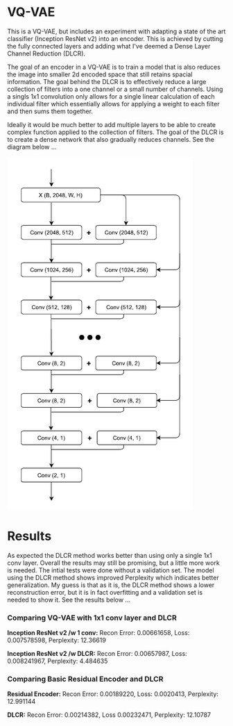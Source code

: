 # VQ-VAE

This is a VQ-VAE, but includes an experiment with adapting a state of the art classifier (Inception ResNet v2) into an encoder.  This is achieved by cutting the fully connected layers and adding what I've deemed a Dense Layer Channel Reduction (DLCR).

The goal of an encoder in a VQ-VAE is to train a model that is also reduces the image into smaller 2d encoded space that still retains spacial information.  The goal behind the DLCR is to effectively reduce a large collection of filters into a one channel or a small number of channels.  Using a singls 1x1 convolution only allows for a single linear calculation of each individual filter which essentially allows for applying a weight to each filter and then sums them together.

Ideally it would be much better to add multiple layers to be able to create complex function applied to the collection of filters.  The goal of the DLCR is to create a dense network that also gradually reduces channels.  See the diagram below ...

![DLCR](https://github.com/wrrogers/VQ-VAE_v1/blob/master/dlcr.png)

# Results
As expected the DLCR method works better than using only a single 1x1 conv layer.  Overall the results may still be promising, but a little more work is needed.  The intial tests were done without a validation set.  The model using the DLCR method shows improved Perplexity which indicates better generalization.  My guess is that as it is, the DLCR method shows a lower reconstruction error, but it is in fact overfitting and a validation set is needed to show it.  See the results below ...

### Comparing VQ-VAE with 1x1 conv layer and DLCR
**Inception ResNet v2 /w 1 conv:**
Recon Error: 0.00661658, Loss: 0.007578598, Perplexity: 12.36619

**Inception ResNet v2 /w DLCR:**
Recon Error: 0.00657987, Loss: 0.008241967, Perplexity: 4.484635

### Comparing Basic Residual Encoder and DLCR
**Residual Encoder:**
Recon Error: 0.00189220, Loss: 0.0020413, Perplexity: 12.991144

**DLCR:**
Recon Error: 0.00214382, Loss 0.00232471, Perplexity: 12.10787

